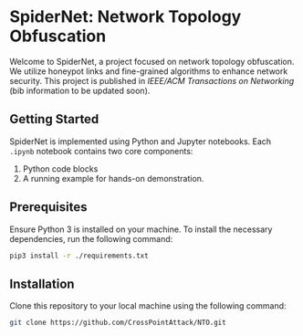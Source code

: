 # SpiderNet: Network Topology Obfuscation

Welcome to SpiderNet, a project focused on network topology obfuscation. We utilize honeypot links and fine-grained algorithms to enhance network security. This project is published in *IEEE/ACM Transactions on Networking* (bib information to be updated soon).

## Getting Started

SpiderNet is implemented using Python and Jupyter notebooks. Each `.ipynb` notebook contains two core components: 
1. Python code blocks
2. A running example for hands-on demonstration.

## Prerequisites

Ensure Python 3 is installed on your machine. To install the necessary dependencies, run the following command:

```bash
pip3 install -r ./requirements.txt
```

## Installation

Clone this repository to your local machine using the following command:

```bash
git clone https://github.com/CrossPointAttack/NTO.git
```
